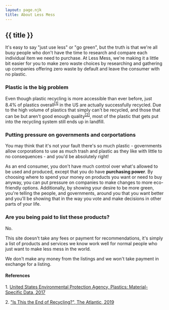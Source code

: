 ```yaml
---
layout: page.njk
title: About Less Mess
---
```

## {{ title }}
<p>It's easy to say "just use less" or "go green", but the truth is that we're all busy people who don't have the time to research and compare each individual item we need to purchase. At Less Mess, we're making it a little bit easier for you to make zero waste choices by researching and gathering up companies offering zero waste by default and leave the consumer with no plastic.</p>

### Plastic is the big problem
<p>Even though plastic recycling is more accessible than ever before, just 8.4% of plastics overall<sup><a href="#ref1">[1]</a></sup> in the US are actually successfully recycled. Due to the high volume of plastics that simply can't be recycled, and those that can be but aren't good enough quality<sup><a href="#ref2">[2]</a></sup>, most of the plastic that gets put into the recycling system still ends up in landfill.</p>

### Putting pressure on governments and corportations
<p>You may think that it's not your fault there's so much plastic - governments allow corporations to use as much trash and plastic as they like with little to no consequences - and you'd be absolutely right!</p>
<p>As an end consumer, you don't have much control over what's allowed to be used and produced, except that you do have <strong>purchasing power</strong>. By choosing where to spend your money on products you want or need to buy anyway, you can put pressure on companies to make changes to more eco-friendly options. Additionally, by showing your desire to be more green, you're telling the people, and governments, around you that you want better and you'll be showing that in the way you vote and make decisions in other parts of your life.</p>

### Are you being paid to list these products?
<p>No.</p>
<p>This site doesn't take any fees or payment for recommendations, it's simply a list of products and services we know work well for normal people who just want to make less mess in the world.</p>
<p>We don't make any money from the listings and we won't take payment in exchange for a listing.</p>


#### References
<p id="ref1">1. <a href="https://www.epa.gov/facts-and-figures-about-materials-waste-and-recycling/plastics-material-specific-data">United States Environmental Protection Agency, Plastics: Material-Specific Data, 2017</a></p>
<p id="ref2">2. <a href="https://www.theatlantic.com/technology/archive/2019/03/china-has-stopped-accepting-our-trash/584131/">"Is This the End of Recycling?", The Atlantic, 2019</a>





